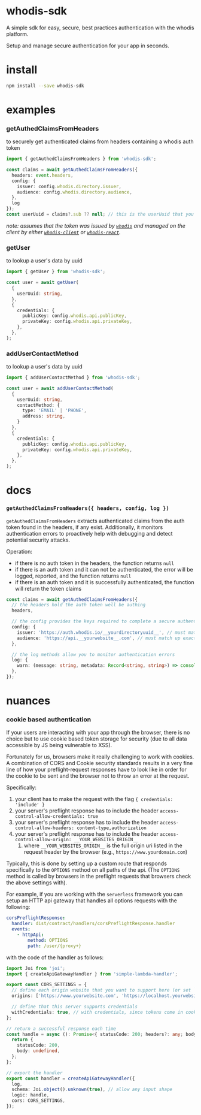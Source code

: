 # whodis-sdk

A simple sdk for easy, secure, best practices authentication with the whodis platform.

Setup and manage secure authentication for your app in seconds.

# install

```sh
npm install --save whodis-sdk
```

# examples

### getAuthedClaimsFromHeaders

to securely get authenticated claims from headers containing a whodis auth token

```ts
import { getAuthedClaimsFromHeaders } from 'whodis-sdk';

const claims = await getAuthedClaimsFromHeaders({
  headers: event.headers,
  config: {
    issuer: config.whodis.directory.issuer,
    audience: config.whodis.directory.audience,
  },
  log
});
const userUuid = claims?.sub ?? null; // this is the userUuid that you can use to uniquely identify your users
```

_note: assumes that the token was issued by [`whodis`](https://github.com/whodisio/whodis-cli) and managed on the client by either [`whodis-client`](https://github.com/whodisio/whodis-client) or [`whodis-react`](https://github.com/whodisio/whodis-react)._

### getUser

to lookup a user's data by uuid

```ts
import { getUser } from 'whodis-sdk';

const user = await getUser(
  {
    userUuid: string,
  },
  {
    credentials: {
      publicKey: config.whodis.api.publicKey,
      privateKey: config.whodis.api.privateKey,
    },
  },
);
```

### addUserContactMethod

to lookup a user's data by uuid

```ts
import { addUserContactMethod } from 'whodis-sdk';

const user = await addUserContactMethod(
  {
    userUuid: string,
    contactMethod: {
      type: 'EMAIL' | 'PHONE',
      address: string,
    }
  },
  {
    credentials: {
      publicKey: config.whodis.api.publicKey,
      privateKey: config.whodis.api.privateKey,
    },
  },
);
```

# docs

### `getAuthedClaimsFromHeaders({ headers, config, log })`

`getAuthedClaimsFromHeaders` extracts authenticated claims from the auth token found in the headers, if any exist. Additionally, it monitors authentication errors to proactively help with debugging and detect potential security attacks.

Operation:

- if there is no auth token in the headers, the function returns `null`
- if there is an auth token and it can not be authenticated, the error will be logged, reported, and the function returns `null`
- if there is an auth token and it is successfully authenticated, the function will return the token claims

```ts
const claims = await getAuthedClaimsFromHeaders({
  // the headers hold the auth token well be authing
  headers,

  // the config provides the keys required to complete a secure authentication of a JWT
  config: {
    issuer: 'https://auth.whodis.io/__yourdirectoryuuid__', // must match up exactly with what is present on the token, to verify that the token was from the intended authority
    audience: 'https://api.__yourwebsite__.com', // must match up exactly with what is present on the token, to verify the token was intended for you
  },

  // the log methods allow you to monitor authentication errors
  log: {
    warn: (message: string, metadata: Record<string, string>) => console.log(message, metadata), // replace this with your favorite log method
  },
});
```

# nuances

### cookie based authentication

If your users are interacting with your app through the browser, there is no choice but to use cookie based token storage for security (due to all data accessible by JS being vulnerable to XSS).

Fortunately for us, browsers make it really challenging to work with cookies. A combination of CORS and Cookie security standards results in a very fine line of how your preflight-request responses have to look like in order for the cookie to be sent and the browser not to throw an error at the request.

Specifically:

1. your client has to make the request with the flag `{ credentials: 'include' }`
2. your server's preflight response has to include the header `access-control-allow-credentials: true`
3. your server's preflight response has to include the header `access-control-allow-headers: content-type,authorization`
4. your server's preflight response has to include the header `access-control-allow-origin: __YOUR_WEBSITES_ORIGIN__`
   1. where `__YOUR_WEBSITES_ORIGIN__` is the full origin uri listed in the request header by the browser (e.g., `https://www.yourdomain.com`)

Typically, this is done by setting up a custom route that responds specifically to the `OPTIONS` method on all paths of the api. (The `OPTIONS` method is called by browsers in the preflight requests that browsers check the above settings with).

For example, if you are working with the `serverless` framework you can setup an HTTP api gateway that handles all options requests with the following:

```yml
corsPreflightResponse:
  handler: dist/contract/handlers/corsPreflightResponse.handler
  events:
    - httpApi:
        method: OPTIONS
        path: /user/{proxy+}
```

with the code of the handler as follows:

```ts
import Joi from 'joi';
import { createApiGatewayHandler } from 'simple-lambda-handler';

export const CORS_SETTINGS = {
  // define each origin website that you want to support here (or set `origins: '*'` if you want to support all origins)
  origins: ['https://www.yourwebsite.com', 'https://localhost.yourwebsite.com:3443'], // for example, support the main website and a localhost variant

  // define that this server supports credentials
  withCredentials: true, // with credentials, since tokens come in cookies from browser
};

// return a successful response each time
const handle = async (): Promise<{ statusCode: 200; headers?: any; body: undefined }> => {
  return {
    statusCode: 200,
    body: undefined,
  };
};

// export the handler
export const handler = createApiGatewayHandler({
  log,
  schema: Joi.object().unknown(true), // allow any input shape
  logic: handle,
  cors: CORS_SETTINGS,
});
```
